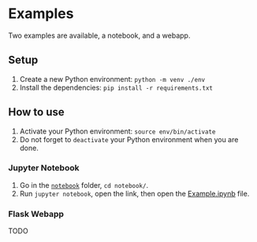# Examples

Two examples are available, a notebook, and a webapp.

## Setup

1. Create a new Python environment: `python -m venv ./env`
2. Install the dependencies: `pip install -r requirements.txt`

## How to use

1. Activate your Python environment: `source env/bin/activate`
2. Do not forget to `deactivate` your Python environment when you are done.

### Jupyter Notebook

1. Go in the [`notebook`](./notebook) folder, `cd notebook/`.
2. Run `jupyter notebook`, open the link, then open the [Example.ipynb](./notebook/Example.ipynb) file.

### Flask Webapp

TODO

